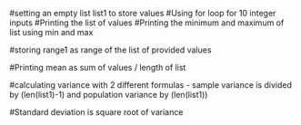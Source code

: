 #setting an empty list list1 to store values
#Using for loop for 10 integer inputs
#Printing the list of values
#Printing the minimum and maximum of list using min and max 

#storing range1 as range of the list of provided values


#Printing mean as sum of values / length of list

#calculating variance with 2 different formulas - sample variance is divided by (len(list1)-1) and population variance by (len(list1))

#Standard deviation is square root of variance
